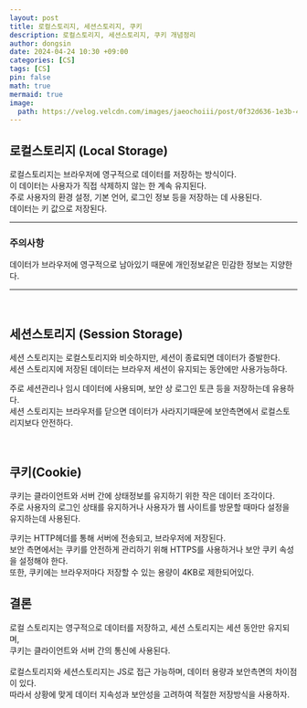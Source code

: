 ```yaml
---
layout: post
title: 로컬스토리지, 세션스토리지, 쿠키
description: 로컬스토리지, 세션스토리지, 쿠키 개념정리
author: dongsin
date: 2024-04-24 10:30 +09:00
categories: [CS]
tags: [CS]
pin: false
math: true
mermaid: true
image:
  path: https://velog.velcdn.com/images/jaeochoiii/post/0f32d636-1e3b-4cd7-9ba5-84cf4e0479fa/image.png
---
```


## 로컬스토리지 (Local Storage)

로컬스토리지는 브라우저에 영구적으로 데이터를 저장하는 방식이다. <br />
이 데이터는 사용자가 직접 삭제하지 않는 한 계속 유지된다.<br />
주로 사용자의 환경 설정, 기본 언어, 로그인 정보 등을 저장하는 데 사용된다.<br />
데이터는 키 값으로 저장된다.

***
### 주의사항
데이터가 브라우저에 영구적으로 남아있기 때문에 개인정보같은 민감한 정보는 지양한다.
***

<br />

## 세션스토리지 (Session Storage)
세션 스토리지는 로컬스토리지와 비슷하지만, 세션이 종료되면 데이터가 증발한다.<br />
세션 스토리지에 저장된 데이터는 브라우저 세션이 유지되는 동안에만 사용가능하다.<br />

주로 세션관리나 임시 데이터에 사용되며, 보안 상 로그인 토큰 등을 저장하는데 유용하다.<br />
세션 스토리지는 브라우저를 닫으면 데이터가 사라지기때문에 보안측면에서 로컬스토리지보다 안전하다.

<br />

## 쿠키(Cookie)
쿠키는 클라이언트와 서버 간에 상태정보를 유지하기 위한 작은 데이터 조각이다. <br />
주로 사용자의 로그인 상태를 유지하거나 사용자가 웹 사이트를 방문할 때마다 설정을 유지하는데 사용된다. <br />

쿠키는 HTTP헤더를 통해 서버에 전송되고, 브라우저에 저장된다.<br />
보안 측면에서는 쿠키를 안전하게 관리하기 위해 HTTPS를 사용하거나 보안 쿠키 속성을 설정해야 한다.<br />
또한, 쿠키에는 브라우저마다 저장할 수 있는 용량이 4KB로 제한되어있다.

## 결론
로컬 스토리지는 영구적으로 데이터를 저장하고, 세션 스토리지는 세션 동안만 유지되며, <br />
쿠키는 클라이언트와 서버 간의 통신에 사용된다. <br />
<br />
로컬스토리지와 세션스토리지는 JS로 접근 가능하며, 데이터 용량과 보안측면의 차이점이 있다.<br />
따라서 상황에 맞게 데이터 지속성과 보안성을 고려하여 적절한 저장방식을 사용하자.